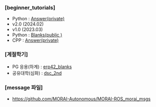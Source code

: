 ### [beginner_tutorials]
- Python : [Answer(private)](https://github.com/MORAI-EDU/beginner_tutorials_answer)
 - v2.0 (2024.02)
 - v1.0 (2023.03)
- Python : [Blanks(public )](https://github.com/MORAI-EDU/beginner_tutorials_blanks)
- CPP    : [Answer(private)](https://github.com/MORAI-EDU/beginner_tutorials_cpp)


### [계절학기]
- PG 응용(하계)  : [erp42_blanks](https://github.com/MORAI-EDU/erp42_blanks)
- 공유대학(심화) : [dsc_2nd](https://github.com/MORAI-EDU/dsc_2nd)

### [message 파일]
- https://github.com/MORAI-Autonomous/MORAI-ROS_morai_msgs
